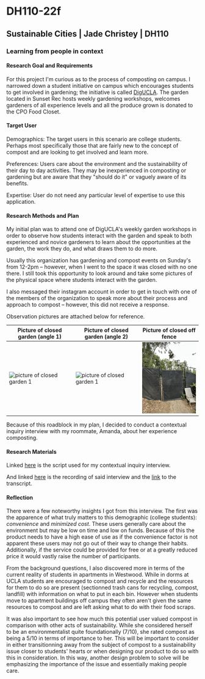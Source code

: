 # DH110-22f

## Sustainable Cities | Jade Christey | DH110

### Learning from people in context

#### Research Goal and Requirements 

For this project I'm curious as to the process of composting on campus. 
I narrowed down a student initiative on campus which encourages students to get involved in gardening; the initiative is called [DigUCLA](http://digucla.weebly.com/).
The garden located in Sunset Rec hosts weekly gardening workshops, welcomes gardeners of all experience levels and all the produce grown is donated to the CPO Food Closet.

#### Target User

Demographics: The target users in this scenario are college students. Perhaps most specifically those that are fairly new to the concept of compost and are looking to get involved and learn more. 

Preferences: Users care about the environment and the sustainability of their day to day activities. They may be inexperienced in composting or gardening but are aware that they "should do it" or vaguely aware of its benefits. 

Expertise: User do not need any particular level of expertise to use this application.

#### Research Methods and Plan

My initial plan was to attend one of DigUCLA's weekly garden workshops in order to observe how students interact with the garden and speak to both experienced and novice gardeners to learn about the opportunities at the garden, the work they do, and what draws them to do more.

Usually this organization has gardening and compost events on Sunday's from 12-2pm – however, when I went to the space it was closed with no one there. I still took this opportunity to look around and take some pictures of the physical space where students interact with the garden. 

I also messaged their instagram account in order to get in touch with one of the members of the organization to speak more about their process and approach to compost – however, this did not receive a response. 

Observation pictures are attached below for reference. 

|Picture of closed garden (angle 1)|Picture of closed garden (angle 2)|Picture of closed off fence|
|---|---|---|
|<img src="Screen%20Shot%202022-10-18%20at%208.08.50%20PM.png" alt="picture of closed garden 1" width="200"/>|<img src="Screen%20Shot%202022-10-18%20at%208.08.58%20PM.png" alt="picture of closed garden 1" width="200"/>|<img src="Screen%20Shot%202022-10-18%20at%208.09.08%20PM.png" alt="picture of closed garden 3" width="200"/>|

Because of this roadblock in my plan, I decided to conduct a contextual inquiry interview with my roommate, Amanda, about her experience composting. 

#### Research Materials

Linked [here](https://docs.google.com/document/d/1ny5gOdyWA5-hOb_4wRPG_QkUHHij_X00wCsUx_9TqQE/edit?usp=sharing) is the script used for my contextual inquiry interview.

And linked [here](https://drive.google.com/drive/folders/17AsJy5AZP5eTY3FpiSu9H5Kw8T9E1jC9?usp=sharing) is the recording of said interview and the [link](https://docs.google.com/document/d/1govydJiMjOGCgZtZPPv3AeI5oSAhDZjv8xcZqZYr768/edit?usp=sharing) to the transcript. 

#### Reflection

There were a few noteworthy insights I got from this interview. The first was the apparence of what truly matters to this demographic (college students): *convenience* and *minimized cost*. These users generally care about the environment but may be low on time and low on funds. Because of this the product needs to have a high ease of use as if the convenience factor is not apparent these users may not go out of their way to change their habits. Additionally, if the service could be provided for free or at a greatly reduced price it would vastly raise the number of participants. 

From the background questions, I also discovered more in terms of the current reality of students in apartments in Westwood. While in dorms at UCLA students are encouraged to compost and recycle and the resources for them to do so are present (sectionned trash cans for recycling, compost, landfill) with information on what to put in each bin. However when students move to apartment buildings off campus they often aren't given the same resources to compost and are left asking what to do with their food scraps. 

It was also important to see how much this potential user valued compost in comparison with other acts of sustainability. While she considered herself to be an environmentalist quite foundationally (7/10), she rated compost as being a 5/10 in terms of importance to her. This will be important to consider in either transitionning away from the subject of compost to a sustainability issue closer to students' hearts or when designing our product to do so with this in consideration. In this way, another design problem to solve will be emphasizing the importance of the issue and essentially making people care. 

